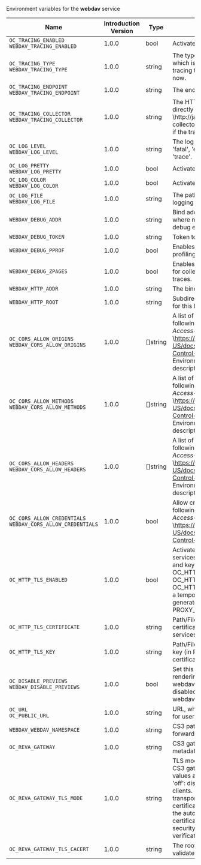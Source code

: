 Environment variables for the **webdav** service

| Name | Introduction Version | Type | Description | Default Value |
|---|---|---|---|---|
|`OC_TRACING_ENABLED`<br/>`WEBDAV_TRACING_ENABLED`| 1.0.0 |bool|Activates tracing.|false|
|`OC_TRACING_TYPE`<br/>`WEBDAV_TRACING_TYPE`| 1.0.0 |string|The type of tracing. Defaults to '', which is the same as 'jaeger'. Allowed tracing types are 'jaeger' and '' as of now.||
|`OC_TRACING_ENDPOINT`<br/>`WEBDAV_TRACING_ENDPOINT`| 1.0.0 |string|The endpoint of the tracing agent.||
|`OC_TRACING_COLLECTOR`<br/>`WEBDAV_TRACING_COLLECTOR`| 1.0.0 |string|The HTTP endpoint for sending spans directly to a collector, i.e. \http://jaeger-collector:14268/api/traces. Only used if the tracing endpoint is unset.||
|`OC_LOG_LEVEL`<br/>`WEBDAV_LOG_LEVEL`| 1.0.0 |string|The log level. Valid values are: 'panic', 'fatal', 'error', 'warn', 'info', 'debug', 'trace'.||
|`OC_LOG_PRETTY`<br/>`WEBDAV_LOG_PRETTY`| 1.0.0 |bool|Activates pretty log output.|false|
|`OC_LOG_COLOR`<br/>`WEBDAV_LOG_COLOR`| 1.0.0 |bool|Activates colorized log output.|false|
|`OC_LOG_FILE`<br/>`WEBDAV_LOG_FILE`| 1.0.0 |string|The path to the log file. Activates logging to this file if set.||
|`WEBDAV_DEBUG_ADDR`| 1.0.0 |string|Bind address of the debug server, where metrics, health, config and debug endpoints will be exposed.|127.0.0.1:9119|
|`WEBDAV_DEBUG_TOKEN`| 1.0.0 |string|Token to secure the metrics endpoint.||
|`WEBDAV_DEBUG_PPROF`| 1.0.0 |bool|Enables pprof, which can be used for profiling.|false|
|`WEBDAV_DEBUG_ZPAGES`| 1.0.0 |bool|Enables zpages, which can be used for collecting and viewing in-memory traces.|false|
|`WEBDAV_HTTP_ADDR`| 1.0.0 |string|The bind address of the HTTP service.|127.0.0.1:9115|
|`WEBDAV_HTTP_ROOT`| 1.0.0 |string|Subdirectory that serves as the root for this HTTP service.|/|
|`OC_CORS_ALLOW_ORIGINS`<br/>`WEBDAV_CORS_ALLOW_ORIGINS`| 1.0.0 |[]string|A list of allowed CORS origins. See following chapter for more details: *Access-Control-Allow-Origin* at \https://developer.mozilla.org/en-US/docs/Web/HTTP/Headers/Access-Control-Allow-Origin. See the Environment Variable Types description for more details.|[*]|
|`OC_CORS_ALLOW_METHODS`<br/>`WEBDAV_CORS_ALLOW_METHODS`| 1.0.0 |[]string|A list of allowed CORS methods. See following chapter for more details: *Access-Control-Request-Method* at \https://developer.mozilla.org/en-US/docs/Web/HTTP/Headers/Access-Control-Request-Method. See the Environment Variable Types description for more details.|[GET POST PUT PATCH DELETE OPTIONS]|
|`OC_CORS_ALLOW_HEADERS`<br/>`WEBDAV_CORS_ALLOW_HEADERS`| 1.0.0 |[]string|A list of allowed CORS headers. See following chapter for more details: *Access-Control-Request-Headers* at \https://developer.mozilla.org/en-US/docs/Web/HTTP/Headers/Access-Control-Request-Headers. See the Environment Variable Types description for more details.|[Authorization Origin Content-Type Accept X-Requested-With X-Request-Id Cache-Control]|
|`OC_CORS_ALLOW_CREDENTIALS`<br/>`WEBDAV_CORS_ALLOW_CREDENTIALS`| 1.0.0 |bool|Allow credentials for CORS.See following chapter for more details: *Access-Control-Allow-Credentials* at \https://developer.mozilla.org/en-US/docs/Web/HTTP/Headers/Access-Control-Allow-Credentials.|true|
|`OC_HTTP_TLS_ENABLED`| 1.0.0 |bool|Activates TLS for the http based services using the server certifcate and key configured via OC_HTTP_TLS_CERTIFICATE and OC_HTTP_TLS_KEY. If OC_HTTP_TLS_CERTIFICATE is not set a temporary server certificate is generated - to be used with PROXY_INSECURE_BACKEND=true.|false|
|`OC_HTTP_TLS_CERTIFICATE`| 1.0.0 |string|Path/File name of the TLS server certificate (in PEM format) for the http services.||
|`OC_HTTP_TLS_KEY`| 1.0.0 |string|Path/File name for the TLS certificate key (in PEM format) for the server certificate to use for the http services.||
|`OC_DISABLE_PREVIEWS`<br/>`WEBDAV_DISABLE_PREVIEWS`| 1.0.0 |bool|Set this option to 'true' to disable rendering of thumbnails triggered via webdav access. Note that when disabled, all access to preview related webdav paths will return a 404.|false|
|`OC_URL`<br/>`OC_PUBLIC_URL`| 1.0.0 |string|URL, where OpenCloud is reachable for users.|https://127.0.0.1:9200|
|`WEBDAV_WEBDAV_NAMESPACE`| 1.0.0 |string|CS3 path layout to use when forwarding /webdav requests|/users/`&#123;&#123;.Id.OpaqueId&#125;&#125;`|
|`OC_REVA_GATEWAY`| 1.0.0 |string|CS3 gateway used to look up user metadata|eu.opencloud.api.gateway|
|`OC_REVA_GATEWAY_TLS_MODE`| 1.0.0 |string|TLS mode for grpc connection to the CS3 gateway endpoint. Possible values are 'off', 'insecure' and 'on'. 'off': disables transport security for the clients. 'insecure' allows using transport security, but disables certificate verification (to be used with the autogenerated self-signed certificates). 'on' enables transport security, including server certificate verification.||
|`OC_REVA_GATEWAY_TLS_CACERT`| 1.0.0 |string|The root CA certificate used to validate the gateway's TLS certificate.||